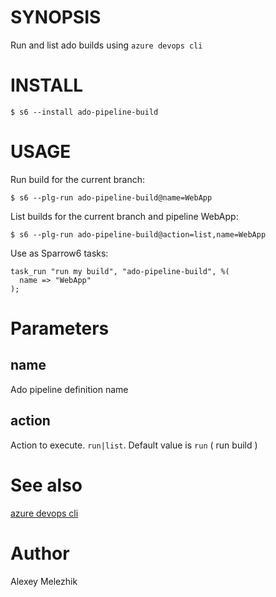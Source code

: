 # SYNOPSIS

Run and list ado builds using `azure devops cli`

# INSTALL

    $ s6 --install ado-pipeline-build

# USAGE

Run build for the current branch:

    $ s6 --plg-run ado-pipeline-build@name=WebApp

List builds for the current branch and pipeline WebApp:

    $ s6 --plg-run ado-pipeline-build@action=list,name=WebApp
    
Use as Sparrow6 tasks:

    task_run "run my build", "ado-pipeline-build", %(
      name => "WebApp"
    );

# Parameters

## name

Ado pipeline definition name

## action

Action to execute. `run|list`. Default value is `run` ( run build )

# See also

[azure devops cli](https://docs.microsoft.com/en-us/azure/devops/cli/get-started?view=azure-devops)


# Author

Alexey Melezhik
